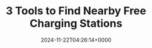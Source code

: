 ---
title: "3 Tools to Find Nearby Free Charging Stations"
description: "When you can charge for free, why not take advantage of it? Here are 3 tools that can help you locate nearby free charging stations."
image: "images/post/2024/11/image-17.png"
date: "2024-11-22T04:26:14+0000"
categories: ["Resources"]
tags: ["ChargeFinder", "ChargePoint", "charging station", "free", "PlugShare"]
type: "regular" # available types: [featured/regular]
draft: false
sitemapExclude: false
---